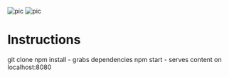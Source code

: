 ![pic](http://1.bp.blogspot.com/-BBNLSi5xGP8/UgySDf9d9tI/AAAAAAAAGlk/2dsglp3qv6A/s1600/ng-ui.png)
![pic](https://media.licdn.com/media/p/7/000/1e1/2d3/000810e.png)

# Instructions 

git clone
npm install - grabs dependencies
npm start - serves content on localhost:8080




